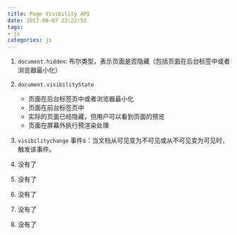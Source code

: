 ```yaml
---
title: Page Visibility API
date: 2017-06-07 22:22:53
tags: 
- js
categories: js
---
```


1. `document.hidden`: 布尔类型，表示页面是否隐藏（包括页面在后台标签中或者浏览器最小化）

2. `document.visibilityState`
    + 页面在后台标签页中或者浏览器最小化
    + 页面在前台标签页中
    + 实际的页面已经隐藏，但用户可以看到页面的预览
    + 页面在屏幕外执行预渲染处理

3. `visibilitychange` 事件s：当文档从可见变为不可见或从不可见变为可见时，触发该事件。

4. 没有了
4. 没有了
4. 没有了
4. 没有了
4. 没有了